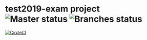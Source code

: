 # test2019-exam project ![Master status](https://img.shields.io/circleci/token/b214da52c60dbdbf22dd90a9169c58a1f3a8a0aa/project/github/DavidCarl/test2019-exam/master.svg?label=master) ![Branches status](https://img.shields.io/circleci/token/b214da52c60dbdbf22dd90a9169c58a1f3a8a0aa/project/github/DavidCarl/test2019-exam.svg?label=branches)

[![CircleCI](https://circleci.com/gh/DavidCarl/test2019-exam/tree/master.svg?style=svg)](https://circleci.com/gh/DavidCarl/test2019-exam/tree/master)